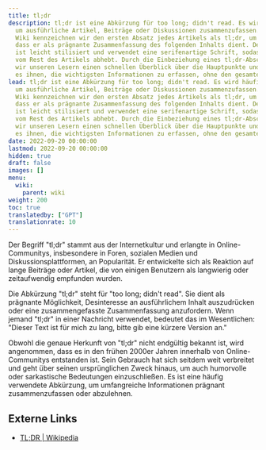 ```yaml
---
title: tl;dr
description: tl;dr ist eine Abkürzung für too long; didn't read. Es wird häufig verwendet,
  um ausführliche Artikel, Beiträge oder Diskussionen zusammenzufassen. In unserem
  Wiki kennzeichnen wir den ersten Absatz jedes Artikels als tl;dr, um anzugeben,
  dass er als prägnante Zusammenfassung des folgenden Inhalts dient. Der tl;dr-Abschnitt
  ist leicht stilisiert und verwendet eine serifenartige Schrift, sodass er sich deutlich
  vom Rest des Artikels abhebt. Durch die Einbeziehung eines tl;dr-Abschnitts bieten
  wir unseren Lesern einen schnellen Überblick über die Hauptpunkte und ermöglichen
  es ihnen, die wichtigsten Informationen zu erfassen, ohne den gesamten Artikel durchzugehen.
lead: tl;dr ist eine Abkürzung für too long; didn't read. Es wird häufig verwendet,
  um ausführliche Artikel, Beiträge oder Diskussionen zusammenzufassen. In unserem
  Wiki kennzeichnen wir den ersten Absatz jedes Artikels als tl;dr, um anzugeben,
  dass er als prägnante Zusammenfassung des folgenden Inhalts dient. Der tl;dr-Abschnitt
  ist leicht stilisiert und verwendet eine serifenartige Schrift, sodass er sich deutlich
  vom Rest des Artikels abhebt. Durch die Einbeziehung eines tl;dr-Abschnitts bieten
  wir unseren Lesern einen schnellen Überblick über die Hauptpunkte und ermöglichen
  es ihnen, die wichtigsten Informationen zu erfassen, ohne den gesamten Artikel durchzugehen.
date: 2022-09-20 00:00:00
lastmod: 2022-09-20 00:00:00
hidden: true
draft: false
images: []
menu:
  wiki:
    parent: wiki
weight: 200
toc: true
translatedby: ["GPT"]
translationrate: 10
---
```


Der Begriff "tl;dr" stammt aus der Internetkultur und erlangte in Online-Communitys, insbesondere in Foren, sozialen Medien und Diskussionsplattformen, an Popularität. Er entwickelte sich als Reaktion auf lange Beiträge oder Artikel, die von einigen Benutzern als langwierig oder zeitaufwendig empfunden wurden.

Die Abkürzung "tl;dr" steht für "too long; didn't read". Sie dient als prägnante Möglichkeit, Desinteresse an ausführlichem Inhalt auszudrücken oder eine zusammengefasste Zusammenfassung anzufordern. Wenn jemand "tl;dr" in einer Nachricht verwendet, bedeutet das im Wesentlichen: "Dieser Text ist für mich zu lang, bitte gib eine kürzere Version an."

Obwohl die genaue Herkunft von "tl;dr" nicht endgültig bekannt ist, wird angenommen, dass es in den frühen 2000er Jahren innerhalb von Online-Communitys entstanden ist. Sein Gebrauch hat sich seitdem weit verbreitet und geht über seinen ursprünglichen Zweck hinaus, um auch humorvolle oder sarkastische Bedeutungen einzuschließen. Es ist eine häufig verwendete Abkürzung, um umfangreiche Informationen prägnant zusammenzufassen oder abzulehnen.

## Externe Links

- [TL;DR | Wikipedia](https://de.wikipedia.org/wiki/TL;DR)
